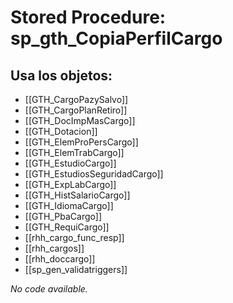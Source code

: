 # Stored Procedure: sp_gth_CopiaPerfilCargo

## Usa los objetos:
- [[GTH_CargoPazySalvo]]
- [[GTH_CargoPlanRetiro]]
- [[GTH_DocImpMasCargo]]
- [[GTH_Dotacion]]
- [[GTH_ElemProPersCargo]]
- [[GTH_ElemTrabCargo]]
- [[GTH_EstudioCargo]]
- [[GTH_EstudiosSeguridadCargo]]
- [[GTH_ExpLabCargo]]
- [[GTH_HistSalarioCargo]]
- [[GTH_IdiomaCargo]]
- [[GTH_PbaCargo]]
- [[GTH_RequiCargo]]
- [[rhh_cargo_func_resp]]
- [[rhh_cargos]]
- [[rhh_doccargo]]
- [[sp_gen_validatriggers]]

*No code available.*
